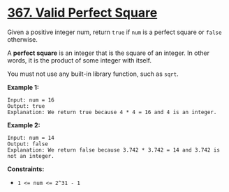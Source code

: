 # [367. Valid Perfect Square](https://leetcode.com/problems/valid-perfect-square/description/)

Given a positive integer num, return `true` if `num` is a perfect square or `false` otherwise.

A **perfect square** is an integer that is the square of an integer. In other words, it is the product of some integer with itself.

You must not use any built-in library function, such as `sqrt`.

**Example 1:**

```
Input: num = 16
Output: true
Explanation: We return true because 4 * 4 = 16 and 4 is an integer.
```

**Example 2:**

```
Input: num = 14
Output: false
Explanation: We return false because 3.742 * 3.742 = 14 and 3.742 is not an integer.
```

**Constraints:**

- `1 <= num <= 2^31 - 1`
